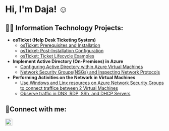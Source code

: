 <h1>Hi, I'm Daja! ☺</h1>

<h2>👨‍💻 Information Technology Projects:</h2>

- <b>osTicket (Help Desk Ticketing System)</b>
  - [osTicket: Prerequisites and Installation](https://github.com/dajat/osticket-prereqs)
  - [osTicket: Post-Installation Configuration](https://github.com/dajat/post-install-config)
  - [osTicket: Ticket Lifecycle Examples](https://github.com/dajat/ticket-lifecycle)
- <b>Implement Active Directory (On-Premises) in Azure</b>
  - [Configuring Active Directory within Azure Virtual Machines](https://github.com/dajat/configure-ad)
  - [Network Security Groups(NSGs) and Inspecting Network Protocols](https://github.com/dajat/azure-network-protocols)
- <b>Performing Activities on the Network in Virtual Machines</b>
  - [Use Windows and Linx resources on Azure Network Security Groups to connect traffice between 2 Virtual Machines](https://github.com/dajat/create-vm)
  - [Observe traffic in DNS, RDP, SSh, and DHCP Servers](https://github.com/dajat/traffic-in-networks)

<h2>🤳Connect with me:</h2>

[<img align="left" alt="Daja | LinkedIn" width="22px" src="https://cdn.jsdelivr.net/npm/simple-icons@v3/icons/linkedin.svg" />][linkedin]

[linkedin]: https://linkedin.com/in/dt-411b54228
